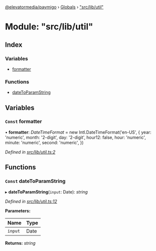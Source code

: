 [@elevatormedia/paymigo](../README.md) › [Globals](../globals.md) › ["src/lib/util"](_src_lib_util_.md)

# Module: "src/lib/util"

## Index

### Variables

-   [formatter](_src_lib_util_.md#const-formatter)

### Functions

-   [dateToParamString](_src_lib_util_.md#const-datetoparamstring)

## Variables

### `Const` formatter

• **formatter**: _DateTimeFormat_ = new Intl.DateTimeFormat('en-US', {
year: 'numeric',
month: '2-digit',
day: '2-digit',
hour12: false,
hour: 'numeric',
minute: 'numeric',
second: 'numeric',
})

_Defined in [src/lib/util.ts:2](https://github.com/ELEVATORmedia/paymigo/blob/7be1a84/src/lib/util.ts#L2)_

## Functions

### `Const` dateToParamString

▸ **dateToParamString**(`input`: Date): _string_

_Defined in [src/lib/util.ts:12](https://github.com/ELEVATORmedia/paymigo/blob/7be1a84/src/lib/util.ts#L12)_

**Parameters:**

| Name    | Type |
| ------- | ---- |
| `input` | Date |

**Returns:** _string_
